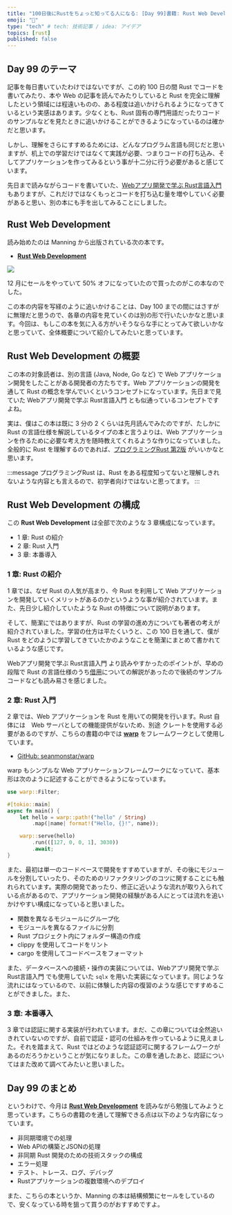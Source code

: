 ```yaml
---
title: "100日後にRustをちょっと知ってる人になる: [Day 99]書籍: Rust Web Development"
emoji: "🦀"
type: "tech" # tech: 技術記事 / idea: アイデア
topics: [rust]
published: false
---
```

## Day 99 のテーマ

記事を毎日書いていたわけではないですが、この約 100 日の間 Rust でコードを書いてみたり、本や Web の記事を読んでみたりしていると Rust を完全に理解したという領域には程遠いものの、ある程度は追いかけられるようになってきているという実感はあります。少なくとも、Rust 固有の専門用語だったりコードのサンプルなどを見たときに追いかけることができるようになっているのは確かだと思います。

しかし、理解をさらにすすめるためには、どんなプログラム言語も同じだと思いますが、机上での学習だけではなくて実践が必要、つまりコードの打ち込み、そしてアプリケーションを作ってみるという事が十二分に行う必要があると感じています。

先日まで読みながらコードを書いていた、[Webアプリ開発で学ぶ Rust言語入門](https://www.shuwasystem.co.jp/book/9784798067315.html)もありますが、これだけではなくもっとコードを打ち込む量を増やしていく必要があると思い、別の本にも手を出してみることにしました。

## Rust Web Development

読み始めたのは Manning から出版されている次の本です。

- **[Rust Web Development](https://www.manning.com/books/rust-web-development)**

![](https://storage.googleapis.com/zenn-user-upload/0f79db71a2cc-20230112.png)

12 月にセールをやっていて 50% オフになっていたので買ったのがこの本なのでした。

この本の内容を写経のように追いかけることは、Day 100 までの間にはさすがに無理だと思うので、各章の内容を見ていくのは別の形で行いたいかなと思います。今回は、もしこの本を気に入る方がいそうならな手にとってみて欲しいかなと思っていて、全体概要について紹介してみたいと思っています。

## Rust Web Development の概要

この本の対象読者は、別の言語 (Java, Node, Go など) で Web アプリケーション開発をしたことがある開発者の方たちです。Web アプリケーションの開発を通して Rust の概念を学んでいくというコンセプトになっています。先日まで見ていた Webアプリ開発で学ぶ Rust言語入門 とも似通っているコンセプトですよね。

実は、僕はこの本は既に 3 分の 2 くらいは先月読んでみたのですが、たしかに Rust の言語仕様を解説しているタイプの本と言うよりは、Web アプリケーションを作るために必要な考え方を随時教えてくれるような作りになっていました。全般的に Rust を理解するのであれば、[プログラミングRust 第2版](https://www.oreilly.co.jp/editors/archives/2021/12/1978_programming_rust_2e.html) がいいかなと思います。

:::message
プログラミングRust は、Rust をある程度知ってないと理解しきれないような内容とも言えるので、初学者向けではないと思ってます。
:::

## Rust Web Development の構成

この **Rust Web Development** は全部で次のような 3 章構成になっています。

- 1 章: Rust の紹介
- 2 章: Rust 入門
- 3 章: 本番導入

### 1 章: Rust の紹介

1 章では、なぜ Rust の人気が高まり、今 Rust を利用して Web アプリケーションを開発していくメリットがあるのかというような事が紹介されています。また、先日少し紹介していたような Rust の特徴について説明があります。

そして、簡潔にではありますが、Rust の学習の進め方についても著者の考えが紹介されていました。学習の仕方は平たくいうと、この 100 
日を通して、僕が Rust をどのように学習してきていたかのようなことを簡潔にまとめて書かれているような感じです。

Webアプリ開発で学ぶ Rust言語入門 より読みやすかったのポイントが、早めの段階で Rust の言語仕様のうち[借用](https://doc.rust-jp.rs/book-ja/ch04-02-references-and-borrowing.html)についての解説があったので後続のサンプルコードなども読み易さを感じました。

### 2 章: Rust 入門

2 章では、Web アプリケーションを Rust を用いての開発を行います。Rust 自体には　Web サーバとしての機能提供がないため、別途 クレートを使用する必要があるのですが、こちらの書籍の中では **[warp](https://docs.rs/warp/latest/warp/)** をフレームワークとして使用しています。

- [GitHub: seanmonstar/warp](https://github.com/seanmonstar/warp)

warp もシンプルな Web アプリケーションフレームワークになっていて、基本形は次のように記述することができるようになっています。

```rust
use warp::Filter;

#[tokio::main]
async fn main() {
    let hello = warp::path!("hello" / String)
        .map(|name| format!("Hello, {}!", name));

    warp::serve(hello)
        .run(([127, 0, 0, 1], 3030))
        .await;
}
```

また、最初は単一のコードベースで開発をすすめていますが、その後にモジュールを分割していったり、そのためのリファクタリングのコツに関することにも触れられています。実際の開発であったり、修正に近いような流れが取り入られている点があるので、アプリケーション開発の経験がある人にとっては流れを追いかけやすい構成になっていると思いました。

- 関数を異なるモジュールにグループ化
- モジュールを異なるファイルに分割
- Rust プロジェクト内にフォルダー構造の作成
- clippy を使用してコードをリント
- cargo を使用してコードベースをフォーマット

また、データベースへの接続・操作の実装については、Webアプリ開発で学ぶ Rust言語入門 でも使用していた `sqlx` を用いた実装になっています。同じような流れにはなっているので、以前に体験した内容の復習のような感じですすめることができました。また、

### 3 章: 本番導入

3 章では認証に関する実装が行われています。まだ、この章については全然追いきれていないのですが、自前で認証・認可の仕組みを作っているように見えました。それを踏まえて、Rust ではどのような認証認可に関するフレームワークがあるのだろうかということが気になりました。この章を通したあと、認証についてはまた改めて調べてみたいと思いました。

## Day 99 のまとめ

というわけで、今月は **[Rust Web Development](https://www.manning.com/books/rust-web-development)** を読みながら勉強してみようと思っています。こちらの書籍のを通して理解できる点は以下のような内容になっています。

- 非同期環境での処理
- Web APIの構築とJSONの処理
- 非同期 Rust 開発のための技術スタックの構成
- エラー処理
- テスト、トレース、ログ、デバッグ
- Rustアプリケーションの複数環境へのデプロイ

また、こちらの本というか、Manning の本は結構頻繁にセールをしているので、安くなっている時を狙って買うのがおすすめですよ。
